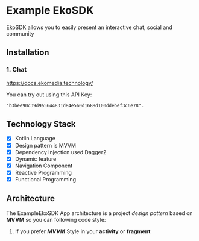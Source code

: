 # Example EkoSDK
EkoSDK allows you to easily present an interactive chat, social and community

## Installation
### 1. Chat

https://docs.ekomedia.technology/

You can try out using this API Key: 
```
"b3bee90c39d9a5644831d84e5a0d1688d100ddebef3c6e78".
```

## Technology Stack
- [X] Kotlin Language
- [X] Design pattern is MVVM
- [X] Dependency Injection used Dagger2
- [X] Dynamic feature
- [X] Navigation Component
- [X] Reactive Programming
- [X] Functional Programming

## Architecture 
The ExampleEkoSDK App architecture is a project _design pattern_ based on **MVVM** so you can following code style:
   
   1. If you prefer ***MVVM*** Style in your **activity** or **fragment** 


